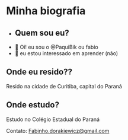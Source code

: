 # Minha biografia

- ##  Quem sou eu?
- 👋 Oi! eu sou o  @PaquiBik ou fabio
- 👀 eu estou interessado em aprender (não)
## Onde eu resido??
Resido na cidade de Curitiba, capital do Paraná
## Onde estudo?
Estudo no Colégio Estadual do Paraná

Contato: Fabinho.dorakiewicz@gmail.com
